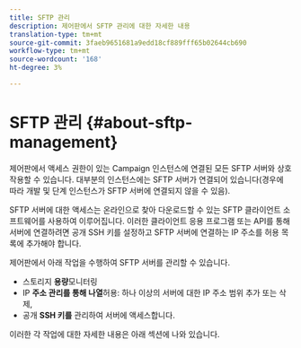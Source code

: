 ```yaml
---
title: SFTP 관리
description: 제어판에서 SFTP 관리에 대한 자세한 내용
translation-type: tm+mt
source-git-commit: 3faeb9651681a9edd18cf889fff65b02644cb690
workflow-type: tm+mt
source-wordcount: '168'
ht-degree: 3%

---
```



# SFTP 관리 {#about-sftp-management}

제어판에서 액세스 권한이 있는 Campaign 인스턴스에 연결된 모든 SFTP 서버와 상호 작용할 수 있습니다. 대부분의 인스턴스에는 SFTP 서버가 연결되어 있습니다(경우에 따라 개발 및 단계 인스턴스가 SFTP 서버에 연결되지 않을 수 있음).

SFTP 서버에 대한 액세스는 온라인으로 찾아 다운로드할 수 있는 SFTP 클라이언트 소프트웨어를 사용하여 이루어집니다. 이러한 클라이언트 응용 프로그램 또는 API를 통해 서버에 연결하려면 공개 SSH 키를 설정하고 SFTP 서버에 연결하는 IP 주소를 허용 목록에 추가해야 합니다.

제어판에서 아래 작업을 수행하여 SFTP 서버를 관리할 수 있습니다.

* 스토리지 **용량**&#x200B;모니터링
* IP **주소 관리를 통해 나열**&#x200B;허용: 하나 이상의 서버에 대한 IP 주소 범위 추가 또는 삭제,
* 공개 **SSH 키를** 관리하여 서버에 액세스합니다.

이러한 각 작업에 대한 자세한 내용은 아래 섹션에 나와 있습니다.
